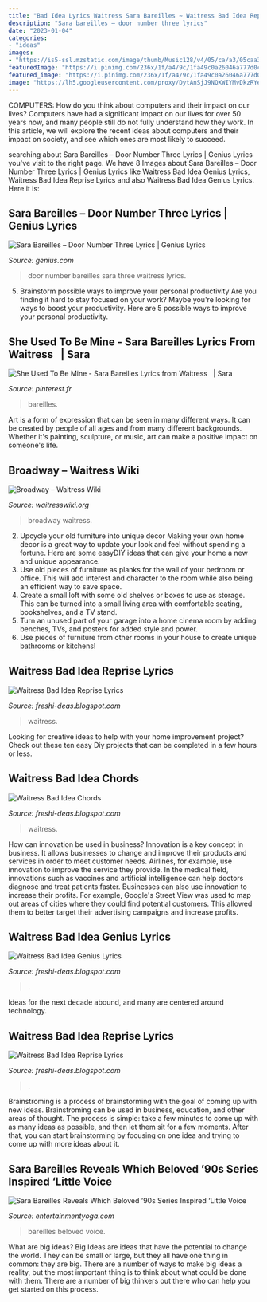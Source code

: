```yaml
---
title: "Bad Idea Lyrics Waitress Sara Bareilles ~ Waitress Bad Idea Reprise Lyrics"
description: "Sara bareilles – door number three lyrics"
date: "2023-01-04"
categories:
- "ideas"
images:
- "https://is5-ssl.mzstatic.com/image/thumb/Music128/v4/05/ca/a3/05caa3bb-bc5b-8750-8e11-7a7a24cff78f/859716540542_cover.jpg/1200x630bb.jpg"
featuredImage: "https://i.pinimg.com/236x/1f/a4/9c/1fa49c0a26046a777d0c042dfd596e39--cd-music-sheet-music.jpg?nii=t"
featured_image: "https://i.pinimg.com/236x/1f/a4/9c/1fa49c0a26046a777d0c042dfd596e39--cd-music-sheet-music.jpg?nii=t"
image: "https://lh5.googleusercontent.com/proxy/DytAnSjJ9NQXWIYMvDkzRYeK-5BcobF08vgN30n05mJIxEH2UdR_OqlzVidaQ3Vb8Ge2__7VeJZxSJeaf4F6I2Zi-_fngZzINCuKKms=s0-d"
---
```



COMPUTERS: How do you think about computers and their impact on our lives?
Computers have had a significant impact on our lives for over 50 years now, and many people still do not fully understand how they work. In this article, we will explore the recent ideas about computers and their impact on society, and see which ones are most likely to succeed.

	

		
searching about Sara Bareilles – Door Number Three Lyrics | Genius Lyrics you've visit to the right page. We have 8 Images about Sara Bareilles – Door Number Three Lyrics | Genius Lyrics like Waitress Bad Idea Genius Lyrics, Waitress Bad Idea Reprise Lyrics and also Waitress Bad Idea Genius Lyrics. Here it is:
		
    
## Sara Bareilles – Door Number Three Lyrics | Genius Lyrics

<img loading=lazy src="https://images.rapgenius.com/2cadb00bc6835ba646f69379431e5e1d.1000x563x1.jpg" onerror="this.onerror=null;this.src='https://tse3.mm.bing.net/th?id=OIP.f8oEEoswhUQN3nVKwPnjSwHaEK&amp;pid=15.1';" alt="Sara Bareilles – Door Number Three Lyrics | Genius Lyrics">

_Source: genius.com_

>door number bareilles sara three waitress lyrics. 

	

5. Brainstorm possible ways to improve your personal productivity
Are you finding it hard to stay focused on your work? Maybe you're looking for ways to boost your productivity. Here are 5 possible ways to improve your personal productivity.

    
## She Used To Be Mine - Sara Bareilles Lyrics From Waitress ️ ️ | Sara

<img loading=lazy src="https://i.pinimg.com/236x/1f/a4/9c/1fa49c0a26046a777d0c042dfd596e39--cd-music-sheet-music.jpg?nii=t" onerror="this.onerror=null;this.src='https://tse3.mm.bing.net/th?id=OIP.YN3SqMW7t-_IDHnXUvbIKgAAAA&amp;pid=15.1';" alt="She Used To Be Mine - Sara Bareilles Lyrics from Waitress ️ ️ | Sara">

_Source: pinterest.fr_

>bareilles. 

	

Art is a form of expression that can be seen in many different ways. It can be created by people of all ages and from many different backgrounds. Whether it's painting, sculpture, or music, art can make a positive impact on someone's life.

    
## Broadway – Waitress Wiki

<img loading=lazy src="https://waitresswiki.org/wp-content/uploads/2020/01/broadway07.jpg" onerror="this.onerror=null;this.src='https://tse2.mm.bing.net/th?id=OIP.EUKwqcf7lIMMTj8b3o-RbwHaHa&amp;pid=15.1';" alt="Broadway – Waitress Wiki">

_Source: waitresswiki.org_

>broadway waitress. 

	

2. Upcycle your old furniture into unique decor
Making your own home decor is a great way to update your look and feel without spending a fortune. Here are some easyDIY ideas that can give your home a new and unique appearance. 
1. Use old pieces of furniture as planks for the wall of your bedroom or office. This will add interest and character to the room while also being an efficient way to save space.
2. Create a small loft with some old shelves or boxes to use as storage. This can be turned into a small living area with comfortable seating, bookshelves, and a TV stand.
3. Turn an unused part of your garage into a home cinema room by adding benches, TVs, and posters for added style and power.
4. Use pieces of furniture from other rooms in your house to create unique bathrooms or kitchens!

    
## Waitress Bad Idea Reprise Lyrics

<img loading=lazy src="https://is5-ssl.mzstatic.com/image/thumb/Music128/v4/05/ca/a3/05caa3bb-bc5b-8750-8e11-7a7a24cff78f/859716540542_cover.jpg/1200x630bb.jpg" onerror="this.onerror=null;this.src='https://tse1.mm.bing.net/th?id=OIP.bjtDUf3qTXEMCeDCuPha1AHaHa&amp;pid=15.1';" alt="Waitress Bad Idea Reprise Lyrics">

_Source: freshi-deas.blogspot.com_

>waitress. 

	

Looking for creative ideas to help with your home improvement project? Check out these ten easy Diy projects that can be completed in a few hours or less.

    
## Waitress Bad Idea Chords

<img loading=lazy src="https://lh5.googleusercontent.com/proxy/DytAnSjJ9NQXWIYMvDkzRYeK-5BcobF08vgN30n05mJIxEH2UdR_OqlzVidaQ3Vb8Ge2__7VeJZxSJeaf4F6I2Zi-_fngZzINCuKKms=s0-d" onerror="this.onerror=null;this.src='https://tse1.mm.bing.net/th?id=OIP.ktnx1jW1eZeNXTk-PGW9bgHaGk&amp;pid=15.1';" alt="Waitress Bad Idea Chords">

_Source: freshi-deas.blogspot.com_

>waitress. 

	

How can innovation be used in business?
Innovation is a key concept in business. It allows businesses to change and improve their products and services in order to meet customer needs. Airlines, for example, use innovation to improve the service they provide. In the medical field, innovations such as vaccines and artificial intelligence can help doctors diagnose and treat patients faster. Businesses can also use innovation to increase their profits. For example, Google's Street View was used to map out areas of cities where they could find potential customers. This allowed them to better target their advertising campaigns and increase profits.

    
## Waitress Bad Idea Genius Lyrics

<img loading=lazy src="https://lh3.googleusercontent.com/proxy/Uv7IPzMSQwkb14aIvVEa2DZVm9QbEBzs0I3E6Gfdzgp_9FSa8045qiYEscCj28rv6x4nAmPwoOiLZt4BlkcZUT-f8fP3p0UwgUIRFq43een951_gTVRBCuqo2dWRuYU=w1200-h630-p-k-no-nu" onerror="this.onerror=null;this.src='https://tse4.mm.bing.net/th?id=OIP.aTEiFaC4y1dthrKskQRvNQHaE7&amp;pid=15.1';" alt="Waitress Bad Idea Genius Lyrics">

_Source: freshi-deas.blogspot.com_

>. 

	

Ideas for the next decade abound, and many are centered around technology.

    
## Waitress Bad Idea Reprise Lyrics

<img loading=lazy src="https://assets.audiomack.com/peachypie1o1/d9ede0d8171dd116374481bf506d0463c87234a701cb4aeda5aae97c8001c9a3.jpeg?width=1000&amp;height=1000&amp;max=true" onerror="this.onerror=null;this.src='https://tse4.mm.bing.net/th?id=OIP.7-qa8aA9nnRUmsJNn4PtMAHaHa&amp;pid=15.1';" alt="Waitress Bad Idea Reprise Lyrics">

_Source: freshi-deas.blogspot.com_

>. 

	

Brainstroming is a process of brainstorming with the goal of coming up with new ideas. Brainstroming can be used in business, education, and other areas of thought. The process is simple: take a few minutes to come up with as many ideas as possible, and then let them sit for a few moments. After that, you can start brainstorming by focusing on one idea and trying to come up with more ideas about it.

    
## Sara Bareilles Reveals Which Beloved ’90s Series Inspired ‘Little Voice

<img loading=lazy src="https://entertainmentyoga.com/wp-content/uploads/2020/07/ccelebritiesbareilles-felicity-1536x891.jpg" onerror="this.onerror=null;this.src='https://tse2.mm.bing.net/th?id=OIP.unsJOfpJ3cA8ISbWpHkQTwHaES&amp;pid=15.1';" alt="Sara Bareilles Reveals Which Beloved ’90s Series Inspired ‘Little Voice">

_Source: entertainmentyoga.com_

>bareilles beloved voice. 

	

What are big ideas?
Big Ideas are ideas that have the potential to change the world. They can be small or large, but they all have one thing in common: they are big. There are a number of ways to make big ideas a reality, but the most important thing is to think about what could be done with them. There are a number of big thinkers out there who can help you get started on this process.

